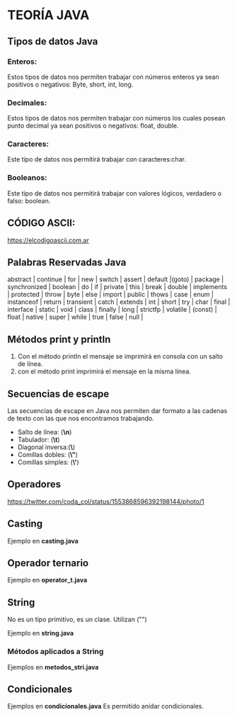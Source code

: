 # TEORÍA JAVA
## Tipos de datos Java

### Enteros:
Estos tipos de datos nos permiten trabajar con números enteros ya sean positivos o negativos: Byte, short, int, long.
### Decimales: 
Estos tipos de datos nos permiten trabajar con números los cuales posean punto decimal ya sean positivos o negativos: float, double.
### Caracteres: 
Este tipo de datos nos permitirá trabajar con caracteres:char.
### Booleanos:
Este tipo de datos nos permitirá trabajar con valores lógicos, verdadero o falso: boolean.

## CÓDIGO ASCII: 

https://elcodigoascii.com.ar 

## Palabras Reservadas Java

abstract | continue | for        |  new      | switch       |
assert   | default  |(goto)      | package   | synchronized |
boolean  |	do      | if         | private   | this         |
break    | double   | implements | protected | throw        |
byte     | else     | import     | public    | thows        |
case     | enum     | instanceof | return    | transient    |
catch    | extends  | int        | short     | try          |
char     | final    | interface  | static    | void         |
class    | finally  | long       | strictfp  | volatile     |
(const)  | float    | native     | super     | while        |
true     | false    | null       |
## Métodos print y println

1. Con el método println el mensaje se imprimirá en consola con un salto de línea.
1. con el método print imprimirá el mensaje en la misma línea.

## Secuencias de escape 

Las secuencias de escape en Java nos permiten dar formato a las cadenas de texto con las que nos encontramos trabajando.

* Salto de línea: (**\n**)
* Tabulador: (**\t**)
* Diagonal inversa:(**\\**)
* Comillas dobles: (**\\"**)
* Comillas simples: (**\\'**)

## Operadores
https://twitter.com/coda_col/status/1553868596392198144/photo/1 

## Casting

Ejemplo en **casting.java**

## Operador ternario

Ejemplo en **operator_t.java**

## String 

No es un tipo primitivo, es un clase. Utilizan ("")

Ejemplo en **string.java**

### Métodos aplicados a String

Ejemplos en **metodos_stri.java**

## Condicionales 

Ejemplos en **condicionales.java**
Es permitido anidar condicionales.
